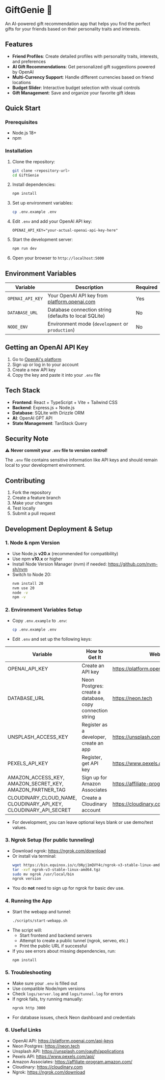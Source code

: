 # GiftGenie 🎁

An AI-powered gift recommendation app that helps you find the perfect gifts for your friends based on their personality traits and interests.

## Features

- **Friend Profiles**: Create detailed profiles with personality traits, interests, and preferences
- **AI Gift Recommendations**: Get personalized gift suggestions powered by OpenAI
- **Multi-Currency Support**: Handle different currencies based on friend locations
- **Budget Slider**: Interactive budget selection with visual controls
- **Gift Management**: Save and organize your favorite gift ideas

## Quick Start

### Prerequisites

- Node.js 18+ 
- npm

### Installation

1. Clone the repository:
   ```bash
   git clone <repository-url>
   cd GiftGenie
   ```

2. Install dependencies:
   ```bash
   npm install
   ```

3. Set up environment variables:
   ```bash
   cp .env.example .env
   ```

4. Edit `.env` and add your OpenAI API key:
   ```env
   OPENAI_API_KEY="your-actual-openai-api-key-here"
   ```

5. Start the development server:
   ```bash
   npm run dev
   ```

6. Open your browser to `http://localhost:5000`

## Environment Variables

| Variable | Description | Required |
|----------|-------------|----------|
| `OPENAI_API_KEY` | Your OpenAI API key from [platform.openai.com](https://platform.openai.com/api-keys) | Yes |
| `DATABASE_URL` | Database connection string (defaults to local SQLite) | No |
| `NODE_ENV` | Environment mode (`development` or `production`) | No |

## Getting an OpenAI API Key

1. Go to [OpenAI's platform](https://platform.openai.com/api-keys)
2. Sign up or log in to your account
3. Create a new API key
4. Copy the key and paste it into your `.env` file

## Tech Stack

- **Frontend**: React + TypeScript + Vite + Tailwind CSS
- **Backend**: Express.js + Node.js
- **Database**: SQLite with Drizzle ORM
- **AI**: OpenAI GPT API
- **State Management**: TanStack Query

## Security Note

⚠️ **Never commit your `.env` file to version control!** 

The `.env` file contains sensitive information like API keys and should remain local to your development environment.

## Contributing

1. Fork the repository
2. Create a feature branch
3. Make your changes
4. Test locally
5. Submit a pull request

## Development Deployment & Setup

### 1. Node & npm Version
- Use Node.js **v20.x** (recommended for compatibility)
- Use npm **v10.x** or higher
- Install Node Version Manager (nvm) if needed: https://github.com/nvm-sh/nvm
- Switch to Node 20:
  ```bash
  nvm install 20
  nvm use 20
  node -v
  npm -v
  ```

### 2. Environment Variables Setup
- Copy `.env.example` to `.env`:
  ```bash
  cp .env.example .env
  ```
- Edit `.env` and set up the following keys:

| Variable | How to Get It | Website |
|----------|--------------|---------|
| OPENAI_API_KEY | Create an API key | https://platform.openai.com/api-keys |
| DATABASE_URL | Neon Postgres: create a database, copy connection string | https://neon.tech |
| UNSPLASH_ACCESS_KEY | Register as a developer, create an app | https://unsplash.com/oauth/applications |
| PEXELS_API_KEY | Register, get API key | https://www.pexels.com/api/ |
| AMAZON_ACCESS_KEY, AMAZON_SECRET_KEY, AMAZON_PARTNER_TAG | Sign up for Amazon Associates | https://affiliate-program.amazon.com/ |
| CLOUDINARY_CLOUD_NAME, CLOUDINARY_API_KEY, CLOUDINARY_API_SECRET | Create a Cloudinary account | https://cloudinary.com |

- For development, you can leave optional keys blank or use demo/test values.

### 3. Ngrok Setup (for public tunneling)
- Download ngrok: https://ngrok.com/download
- Or install via terminal:
  ```bash
  wget https://bin.equinox.io/c/bNyj1mQVY4c/ngrok-v3-stable-linux-amd64.tgz
  tar -xvf ngrok-v3-stable-linux-amd64.tgz
  sudo mv ngrok /usr/local/bin
  ngrok version
  ```
- You do **not** need to sign up for ngrok for basic dev use.

### 4. Running the App
- Start the webapp and tunnel:
  ```bash
  ./scripts/start-webapp.sh
  ```
- The script will:
  - Start frontend and backend servers
  - Attempt to create a public tunnel (ngrok, serveo, etc.)
  - Print the public URL if successful
- If you see errors about missing dependencies, run:
  ```bash
  npm install
  ```

### 5. Troubleshooting
- Make sure your `.env` is filled out
- Use compatible Node/npm versions
- Check `logs/server.log` and `logs/tunnel.log` for errors
- If ngrok fails, try running manually:
  ```bash
  ngrok http 3000
  ```
- For database issues, check Neon dashboard and credentials

### 6. Useful Links
- OpenAI API: https://platform.openai.com/api-keys
- Neon Postgres: https://neon.tech
- Unsplash API: https://unsplash.com/oauth/applications
- Pexels API: https://www.pexels.com/api/
- Amazon Associates: https://affiliate-program.amazon.com/
- Cloudinary: https://cloudinary.com
- Ngrok: https://ngrok.com/download
